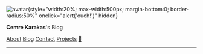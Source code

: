 ![avatar](https://avatars.githubusercontent.com/u/44120900){style="width:20%; max-width:500px; margin-bottom:0; border-radius:50%" onclick="alert('ouch!')" hidden}

**Cemre Karakas**'s Blog


[About](/)
[Blog](/blog/blog)
[Contact](/contact)
[Projects](/projects/projects)
[🌿](http://dutl.uk/)

---
